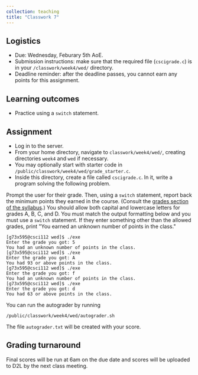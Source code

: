 ```yaml
---
collection: teaching
title: "Classwork 7"
---
```


## Logistics
* Due: Wednesday, Feburary 5th AoE.
* Submission instructions: make sure that the required file (`cscigrade.c`) is in your
	`/classwork/week4/wed/` directory.
* Deadline reminder: after the deadline passes, you cannot earn any points for
	this assignment.

## Learning outcomes
* Practice using a `switch` statement.

## Assignment

* Log in to the server.
* From your home directory, navigate to `classwork/week4/wed/`, creating directories `week4` and `wed` if necessary.
* You may optionally start with starter code in
	`/public/classwork/week4/wed/grade_starter.c`.
* Inside this directory, create a file called `cscigrade.c`. In it, write a
	program solving the following problem.

Prompt the user for their grade. Then, using a `switch` statement, report back
the minimum points they earned in the course. (Consult the [grades section of the syllabus]( https://fangtian-zhong.github.io/teaching/csci112-spring-2024/syllabus#grading).)
You should allow both capital and lowercase letters for grades A, B, C, and D. You must match the output
formatting below and you must use a `switch` statement. If they enter something
other than the allowed grades, print "You earned an unknown number of points in
the class."

```
[g73x595@csci112 wed]$ ./exe
Enter the grade you got: 5
You had an unknown number of points in the class.
[g73x595@csci112 wed]$ ./exe
Enter the grade you got: A
You had 93 or above points in the class.
[g73x595@csci112 wed]$ ./exe
Enter the grade you got: f
You had an unknown number of points in the class.
[g73x595@csci112 wed]$ ./exe
Enter the grade you got: d
You had 63 or above points in the class.
```

You can run the autograder by running
```
/public/classwork/week4/wed/autograder.sh
```

The file `autograder.txt` will be created with your score.

## Grading turnaround
Final scores will be run at 6am on the due date and scores will be
uploaded to D2L by the next class meeting.
